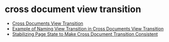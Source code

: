 # cross document view transition

- [Cross Documents View Transition](./2025-09-12_cross-documents-view-transition.md)
- [Example of Naming View Transition in Cross Documents View Transition](./2025-09-12_example-of-naming-view-transition-in-cross-documents-view-transition.md)
- [Stabilizing Page State to Make Cross Document Transition Consistent](./2025-09-12_stabilizing-page-state-to-make-cross-document-transition-consistent.md)

